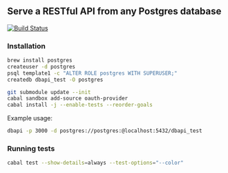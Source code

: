 ## Serve a RESTful API from any Postgres database

[![Build Status](https://travis-ci.org/begriffs/dbapi.svg)](https://travis-ci.org/begriffs/dbapi)

### Installation

```sh
brew install postgres
createuser -d postgres
psql template1 -c "ALTER ROLE postgres WITH SUPERUSER;"
createdb dbapi_test -O postgres

git submodule update --init
cabal sandbox add-source oauth-provider
cabal install -j --enable-tests --reorder-goals
```

Example usage:

```sh
dbapi -p 3000 -d postgres://postgres:@localhost:5432/dbapi_test
```

### Running tests

```sh
cabal test --show-details=always --test-options="--color"
```
